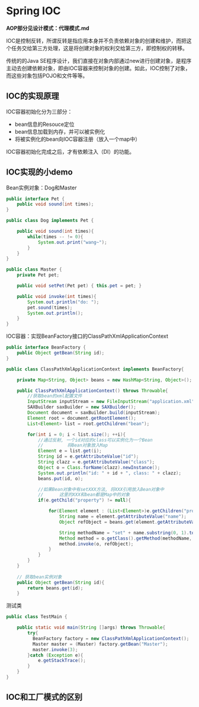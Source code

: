 
# Spring IOC

**AOP部分见设计模式：代理模式.md**

IOC是控制反转，所谓反转是指应用本身并不负责依赖对象的创建和维护，而把这个任务交给第三方处理，这是将创建对象的权利交给第三方，即控制权的转移。

传统的的Java SE程序设计，我们直接在对象内部通过new进行创建对象，是程序主动去创建依赖对象，即由IOC容器来控制对象的创建。如此，IOC控制了对象，而这些对象包括POJO和文件等等。

## IOC的实现原理

IOC容器初始化分为三部分：

- bean信息的Resouce定位
- bean信息加载到内存，并可以被实例化
- 将被实例化的bean向IOC容器注册（放入一个map中）

IOC容器初始化完成之后，才有依赖注入（DI）的功能。

## IOC实现的小demo

Bean实例对象：Dog和Master

```java
public interface Pet {
    public void sound(int times);
}

public class Dog implements Pet {

    public void sound(int times){
        while(times -- != 0){
            System.out.print("wang~");
        }
    }
}

public class Master {
    private Pet pet;

    public void setPet(Pet pet) { this.pet = pet; }

    public void invoke(int times){
        System.out.println("do: ");
        pet.sound(times);
        System.out.println();
    }
}
```

IOC容器：实现BeanFactory接口的ClassPathXmlApplicationContext

```java
public interface BeanFactory {
    public Object getBean(String id);
}

public class ClassPathXmlApplicationContext implements BeanFactory{

    private Map<String, Object> beans = new HashMap<String, Object>();

    public ClassPathXmlApplicationContext() throws Throwable{
        //获取bean的xml配置文件
        InputStream inputStream = new FileInputStream("application.xml");
        SAXBuilder saxBuilder = new SAXBuilder();
        Document document = saxBuilder.build(inputStream);
        Element root = document.getRootElement();
        List<Element> list = root.getChildren("bean");

        for(int i = 0; i < list.size(); ++i){
            //通过反射, 一个id对应的class可以实例化为一个Bean
            //         将Bean对象放入Map
            Element e = list.get(i);
            String id = e.getAttributeValue("id");
            String clazz = e.getAttributeValue("class");
            Object o = Class.forName(clazz).newInstance();
            System.out.println("id: " + id + ", class: " + clazz);
            beans.put(id, o);

            //如果Bean对象中有setXXX方法, 将XXX引用放入Bean对象中
            //      这里的XXX和bean都是Map中的对象
            if(e.getChild("property") != null){

                for(Element element : (List<Element>)e.getChildren("property")){
                    String name = element.getAttributeValue("name");
                    Object refObject = beans.get(element.getAttributeValue("ref"));

                    String methodName = "set" + name.substring(0, 1).toUpperCase() + name.substring(1);
                    Method method = o.getClass().getMethod(methodName, refObject.getClass().getInterfaces()[0]);
                    method.invoke(o, refObject);
                }
            }
        }
    }
    
    // 获取bean实例对象
    public Object getBean(String id){
        return beans.get(id);
    }
```

测试类

```java
public class TestMain {

    public static void main(String []args) throws Throwable{
        try{
          BeanFactory factory = new ClassPathXmlApplicationContext();
          Master master = (Master) factory.getBean("Master");
          master.invoke(3);
        }catch (Exception e){
            e.getStackTrace();
        }
    }
}
```

## IOC和工厂模式的区别

